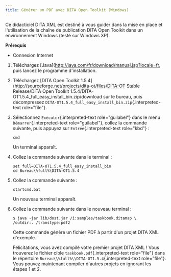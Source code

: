```yaml
---
title: Générer un PDF avec DITA Open Toolkit (Windows)
---
```


Ce didacticiel DITA XML est destiné à vous guider dans la mise en place
et l\'utilisation de la chaîne de publication DITA Open Toolkit dans un
environnement Windows (testé sur Windows XP).

**Prérequis**

-   Connexion Internet

1.  Téléchargez
    \[Java\](<http://java.com/fr/download/manual.jsp?locale=fr>, puis
    lancez le programme d\'installation.

2.  Téléchargez \[DITA Open Toolkit
    1.5.4\](<http://sourceforge.net/projects/dita-ot/files/DITA-OT>
    Stable Release/DITA Open Toolkit
    1.5.4/DITA-OT1.5.4_full_easy_install_bin.zip/download sur le bureau,
    puis décompressez
    `DITA-OT1.5.4_full_easy_install_bin.zip`{.interpreted-text
    role="file"}.

3.  Sélectionnez `Exécuter`{.interpreted-text role="guilabel"} dans le
    menu `Démarrer`{.interpreted-text role="guilabel"}, collez la
    commande suivante, puis appuyez sur `Entrée`{.interpreted-text
    role="kbd"} :

    ``` console
    cmd
    ```

    Un terminal apparaît.

4.  Collez la commande suivante dans le terminal :

    ``` console
    set full=DITA-OT1.5.4_full_easy_install_bin
    cd Bureau\%full%\DITA-OT1.5.4
    ```

5.  Collez la commande suivante :

    ``` console
    startcmd.bat
    ```

    Un nouveau terminal apparaît.

6.  Collez la commande suivante dans le nouveau terminal :

    ``` console
    $ java -jar lib/dost.jar /i:samples/taskbook.ditamap \
    /outdir:. /transtype:pdf2
    ```

    Cette commande génère un fichier PDF à partir d\'un projet DITA XML
    d\'exemple.

    Félicitations, vous avez compilé votre premier projet DITA XML !
    Vous trouverez le fichier cible `taskbook.pdf`{.interpreted-text
    role="file"} dans le répertoire
    `Bureau\\%full%\\DITA-OT1.5.4`{.interpreted-text role="file"}. Vous
    pouvez maintenant compiler d\'autres projets en ignorant les étapes
    1 et 2.
